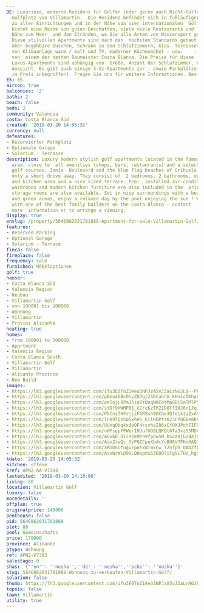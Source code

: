 ```yaml
---
DE: Luxuriöse, moderne Residenz für Golfer (oder gerne auch Nicht-Golfer), auf dem    berühmten
  Golfplatz von Villamartin.  Die Residenz befindet sich in fußläufiger    Entfernung
  zu allen Einrichtungen und in der Nähe von vier internationalen  Golfplätzen.    Villamartin
  bietet eine Reihe von guten Geschäften, viele viele Restaurants und    ist in der
  Nähe zum Meer  und den Stränden, wo Sie alle Arten von Wassersport genießen    können.
  Diese stilvollen Apartments sind nach den  höchsten Standards gebaut und    verfügen
  über begehbare Duschen, Schrank in den Schlafzimmern, Glas  Terrassentüren,    Vorinstallation
  von Klimaanlage warm / kalt und TV, moderner Küchenmöbel - usw.    - und gebaut
  von  einem der besten Baumeister Costa Blanca. Die Preise für diese    modernen
  Luxus-Apartments sind abhängig von  Größe, Anzahl der Schlafzimmer, Lage    und
  Aussicht. Es gibt auch einige 3-Sz-Apartments zur - sowie Parkplätze und  Lagerflächen    (nicht
  im Preis inbegriffen). Fragen Sie uns für weitere Informationen. Besichtigungen    jederzeit.
ES: ES
aircon: true
balconies: '2'
baths: 2
beach: false
beds: 2
community: Valencia
costa: Costa Blanca Süd
created: '2019-03-20 14:05:32'
currency: null
defeatures:
- Reservierter Parkplatz
- Optionale Garage
- Solarium - Terrasse
description: Luxury modern stylish golf apartments located in the famous Villamartin    Golf
  area, close to  all amenities (shops, bars, restaurants) and a selection of    international
  golf courses. Zenia  Boulevard and the blue flag beaches of Orihuela    Costa are
  only a short drive away. They consist of  2 bedrooms, 2 bathrooms, open    living/dining
  and kitchen area and a nice sized terrace. Pre-  installed air conditioning,    fitted
  wardrobes and modern kitchen furniture are also included in the  price. Parking    and
  storage rooms are also available. Set in nice surroundings with a beautiful  communal    pool
  and green areas, enjoy a relaxed day by the pool enjoying the sun ! Working    in  collaboration
  with one of the best family builders on the Costa Blanca - contact    our team for
  more  information or to arrange a viewing.
display: true
enslug: /property/5646862031781888-Apartment-for-sale-Villamartin-Golf/
features:
- Reserved Parking
- Optional Garage
- Solarium - Terrace
finca: false
fireplace: false
frequency: sale
furnished: Möbeloptionen
golf: true
hauser:
- Costa Blanca Süd
- Valencia Region
- Neubau
- Villamartin Golf
- von 100001 bis 200000
- Wohnung
- Villamartin
- Provinz Alicante
heating: true
homes:
- from 100001 to 200000
- Apartment
- Valencia Region
- Costa Blanca South
- Villamartin Golf
- Villamartin
- Alicante Province
- New Build
images:
- https://lh3.googleusercontent.com/ifu3E0TnZ14eo3NPJzA5vJ3aLrNGJLd--PPO0kcOIT30L9yD0FJVp_lKOITrmWzG4SdTwCUDpnl9kDryOQOV=w640-rj-e30-l100
- https://lh3.googleusercontent.com/pEma46BcOhyZD7gj25DCahhA_KHn1cOKhgKsNCsKJCLtQIKDNCqE7uwr3M2tCk8Sx1guQ6kTeOy6EeBe37Y=w640-rj-e30-l100
- https://lh3.googleusercontent.com/oeIojL0PmJ5saStQnqNKCbtMpQBi5aTMlP5XWdoy2xxYJknRuxLl_2rdVxA-scUbEWobUox9CWHUs7DJVz5M=w640-rj-e30-l100
- https://lh3.googleusercontent.com/sYDf9HWMP81_CCrcKzTP21D8TfI9J6nIJqJ3HTbuRBU7UizMRTYOe7fch9paiJDVbM7au6gSoueO4l63hDo=w640-rj-e30-l100
- https://lh3.googleusercontent.com/PkCns7HFvjjiFGRSsh9OCGe3QfeLktzZxA5lq0JaltolKvkQskO8qL1s6qY3xgp9ojFeKUvtVVXvpkzXLDlMtw=w640-rj-e30-l100
- https://lh3.googleusercontent.com/ln09lQVSQGxhe5_6ilHOPtsK23FYQ6BembKGdYwsoZqf2gFb8GoBEJTM9hg7VpQ3m8Dgxot2yW4n6NTlu1U=w640-rj-e30-l100
- https://lh3.googleusercontent.com/UUnqObq4xdoQF4rsvhaI86xCfOXJPohFIFPVcVfOlzi01qdkm5e8MkwzJNIn0P40Mw71eDpN9T6F2zElqO-y=w640-rj-e30-l100
- https://lh3.googleusercontent.com/oWFsgpFPWer1NJufUG9LQKQt6Ta3vzS5MDVjyrWTI18hT55Qp0PLiOfXj9dR8vZgS4UXmsc_icJ3T8S2ljQ=w640-rj-e30-l100
- https://lh3.googleusercontent.com/A6vbD_DTcYskMPn9fpnw5M_bScX8jG24XjP3aX9xkQ3-7U3T9WjHMeMOKnapo0iSTtyPYYgMTce130Iym0fr=w640-rj-e30-l100
- https://lh3.googleusercontent.com/AqxZrwQc_OjP8ZCpeXbdcYvBO8V7FKm3AQ78g5xPa-mupjCiAqhboRqOwWArC7EDaJpgVQ8qXRvFWSDG-Hln=w640-rj-e30-l100
- https://lh3.googleusercontent.com/aM1DnUfugurpnFxWTmxCw_T2nfp0_QADZfCqqVSLvpapaXXXnQs3JfREKNYIxOfjV4YQu0YT3IUpzf6oK8M=w640-rj-e30-l100
- https://lh3.googleusercontent.com/AsvWrWLD9VLQ0opnSS3E8O7ilg9L7Hz_hgS3NR5ZPTU2HHbrJtOA-od1ed1lhMYYV7sriHlNnlyweDd6aSs=w640-rj-e30-l100
kdate: '2019-03-20 14:05:32'
kitchen: offene
kref: APN2-AA-V7383
lastedited: '2019-03-20 14:10:06'
living: 80
location: Villamartin Golf
luxury: false
moredetails: ''
offplan: true
originalprice: 149900
penthouse: false
pid: 5646862031781888
plot: 80
pool: Gemeinschafts
price: 179900
province: Alicante
ptype: Wohnung
ref: APN2-V7383
salestage: 0
shas: '{''en'': ''nosha'',''de'': ''nosha'',''pcbs'': ''nosha''}'
slug: 5646862031781888-Wohnung-zu-verkaufen-Villamartin-Golf/
solarium: false
thumb: https://lh3.googleusercontent.com/ifu3E0TnZ14eo3NPJzA5vJ3aLrNGJLd--PPO0kcOIT30L9yD0FJVp_lKOITrmWzG4SdTwCUDpnl9kDryOQOV=w400-h240-n-rj-e30-l100
topsix: false
town: Villamartin
utility: true
---
```

